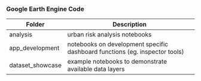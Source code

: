 ### Google Earth Engine Code

| **Folder**       | **Description**                                                             |
|------------------|-----------------------------------------------------------------------------|
| analysis         | urban risk analysis notebooks                                               |
| app_development  | notebooks on development specific dashboard functions (eg. inspector tools) |
| dataset_showcase | example notebooks to demonstrate available data layers                    
